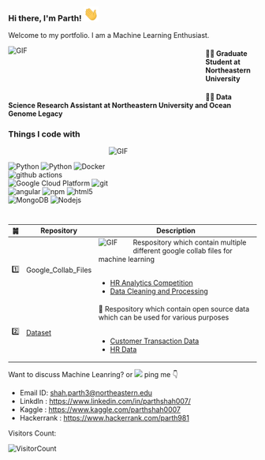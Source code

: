 ### Hi there, I'm Parth! <img src="https://github.com/ShiviBhatt/IconsRepo/blob/master/Hi.gif" width="30px">

Welcome to my portfolio. I am a Machine Learning Enthusiast.

<img align="left" alt="GIF" src="https://github.com/shahparth0007/shahparth0007/blob/main/maxresdefault.jpg" width="400" height="97" />

#### 👨‍🎓 Graduate Student at Northeastern University

#### 🧑‍💻 Data Science Research Assistant at Northeastern University and Ocean Genome Legacy


<h3>Things I code with</h3> <img align="right" alt="GIF" src="https://camo.githubusercontent.com/1c599fd918f649ead173975ee0cb6ce72c47d2765e2813f608f7282a74407e26/68747470733a2f2f6d656469612e67697068792e636f6d2f6d656469612f38333648694a633770677a7938694e58436e2f67697068792e676966" width="300" height="157" /><br>

<p>
  <img alt="Python" src="https://img.shields.io/badge/-Python-46a2f1?style=flat-square&logo=python&logoColor=white" />
  <img alt="Python" src="https://img.shields.io/badge/-SQL-46a2f1?style=flat-square&logo=mssql&logoColor=white" />
  <img alt="Docker" src="https://img.shields.io/badge/-Docker-46a2f1?style=flat-square&logo=docker&logoColor=white" />
  <img alt="github actions" src="https://img.shields.io/badge/-Github_Actions-2088FF?style=flat-square&logo=github-actions&logoColor=white" />
  <img alt="Google Cloud Platform" src="https://img.shields.io/badge/-Google_Cloud_Platform-1a73e8?style=flat-square&logo=google-cloud&logoColor=white" />
  <img alt="git" src="https://img.shields.io/badge/-Git-F05032?style=flat-square&logo=git&logoColor=white" />
  <img alt="angular" src="https://img.shields.io/badge/-Angular-DD0031?style=flat-square&logo=angular&logoColor=white" />
  <img alt="npm" src="https://img.shields.io/badge/-NPM-CB3837?style=flat-square&logo=npm&logoColor=white" />
  <img alt="html5" src="https://img.shields.io/badge/-HTML5-E34F26?style=flat-square&logo=html5&logoColor=white" />
  <img alt="MongoDB" src="https://img.shields.io/badge/-MongoDB-13aa52?style=flat-square&logo=mongodb&logoColor=white" />
  <img alt="Nodejs" src="https://img.shields.io/badge/-Nodejs-43853d?style=flat-square&logo=Node.js&logoColor=white" />
</p>



|䷛| Repository| Description|
|---|---|---|
|1️⃣|Google_Collab_Files| <img align="left" alt="GIF" src="https://github.com/shahparth0007/shahparth0007/blob/main/googlecollab.png" width="70" height="30" /> Respository which contain multiple different google collab files for machine learning <br><br> <ul><li>[HR Analytics Competition](https://github.com/shahparth0007/Google_Collab_Files/blob/main/HRAnalytics.ipynb) </li><li>[Data Cleaning and Processing](https://github.com/shahparth0007/Google_Collab_Files/blob/main/ML_Data_Cleaning_Feature_Selection.ipynb)</li></ul> |
|2️⃣|[Dataset](https://github.com/shahparth0007/Datasets)| 💽  Respository which contain open source data which can be used for various purposes <br><br> <ul><li>[Customer Transaction Data](https://github.com/shahparth0007/Datasets/blob/main/DIWALI_2017_CUSTOMER_DATA_small.csv) </li><li>[HR Data](https://github.com/shahparth0007/Datasets/blob/main/Test_HR_Analytics.csv)</li></ul> |


Want to discuss Machine Leanring? or <img src="https://github.com/shahparth0007/shahparth0007/blob/main/friends.png" width="70px"> ping me 👇
- Email ID: shah.parth3@northeastern.edu
- Linkdln : https://www.linkedin.com/in/parthshah007/
- Kaggle : https://www.kaggle.com/parthshah0007
- Hackerrank : https://www.hackerrank.com/parth981



Visitors Count: 

![VisitorCount](https://profile-counter.glitch.me/{shahparth0007}/count.svg)

